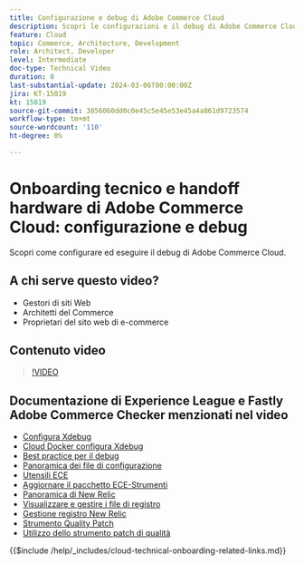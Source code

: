 ```yaml
---
title: Configurazione e debug di Adobe Commerce Cloud
description: Scopri le configurazioni e il debug di Adobe Commerce Cloud.
feature: Cloud
topic: Commerce, Architecture, Development
role: Architect, Developer
level: Intermediate
doc-type: Technical Video
duration: 0
last-substantial-update: 2024-03-06T00:00:00Z
jira: KT-15019
kt: 15019
source-git-commit: 3856060dd0c0e45c5e45e53e45a4a861d9723574
workflow-type: tm+mt
source-wordcount: '110'
ht-degree: 0%

---
```



# Onboarding tecnico e handoff hardware di Adobe Commerce Cloud: configurazione e debug

Scopri come configurare ed eseguire il debug di Adobe Commerce Cloud.

## A chi serve questo video?

- Gestori di siti Web
- Architetti del Commerce
- Proprietari del sito web di e-commerce

## Contenuto video

>[!VIDEO](https://video.tv.adobe.com/v/3427709?learn=on)

## Documentazione di Experience League e Fastly Adobe Commerce Checker menzionati nel video

- [Configura Xdebug](https://experienceleague.adobe.com/docs/commerce-cloud-service/user-guide/develop/test/debug.html)
- [Cloud Docker configura Xdebug](https://developer.adobe.com/commerce/cloud-tools/docker/test/configure-xdebug/)
- [Best practice per il debug](https://experienceleague.adobe.com/docs/commerce-operations/implementation-playbook/best-practices/development/debugging.html)
- [Panoramica dei file di configurazione](https://experienceleague.adobe.com/docs/commerce-cloud-service/user-guide/configure/overview.html)
- [Utensili ECE](https://experienceleague.adobe.com/docs/commerce-cloud-service/user-guide/dev-tools/ece-tools/package-overview.html)
- [Aggiornare il pacchetto ECE-Strumenti](https://experienceleague.adobe.com/docs/commerce-cloud-service/user-guide/dev-tools/ece-tools/update-package.html)
- [Panoramica di New Relic](https://experienceleague.adobe.com/docs/commerce-cloud-service/user-guide/monitor/new-relic/new-relic-service.html)
- [Visualizzare e gestire i file di registro](https://experienceleague.adobe.com/docs/commerce-cloud-service/user-guide/develop/test/log-locations.html)
- [Gestione registro New Relic](https://experienceleague.adobe.com/docs/commerce-cloud-service/user-guide/monitor/new-relic/log-management.html)
- [Strumento Quality Patch](https://experienceleague.adobe.com/tools/commerce-quality-patches/index.html)
- [Utilizzo dello strumento patch di qualità](https://experienceleague.adobe.com/docs/commerce-operations/tools/quality-patches-tool/usage.html)

{{$include /help/_includes/cloud-technical-onboarding-related-links.md}}
